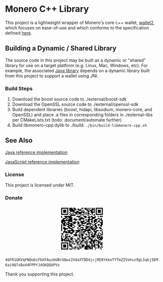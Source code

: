 # Monero C++ Library

This project is a lightweight wrapper of Monero's core c++ wallet, [wallet2](https://github.com/monero-project/monero/blob/master/src/wallet/wallet2.h), which focuses on ease-of-use and which conforms to the specification defined [here](https://github.com/monero-ecosystem/monero-javascript/blob/master/monero-model.pdf).

## Building a Dynamic / Shared Library

The source code in this project may be built as a dynamic or "shared" library for use on a target platform (e.g. Linux, Mac, Windows, etc).  For example, the associated [Java library](https://github.com/monero-ecosystem/monero-java-rpc) depends on a dynamic library built from this project to support a wallet using JNI.

### Build Steps

1. Download the boost source code to ./external/boost-sdk
2. Download the OpenSSL source code to ./external/openssl-sdk
3. Build dependent libraries (boost, hidapi, libsodium, monero-core, and OpenSSL) and place .a files in corresponding folders in ./external-libs per CMakeLists.txt (todo: document/automate further)
4. Build libmonero-cpp.dylib to ./build: `./bin/build-libmonero-cpp.sh`

## See Also

[Java reference implementation](https://github.com/monero-ecosystem/monero-java-rpc)

[JavaScript reference implementation](https://github.com/monero-ecosystem/monero-javascript)

### License

This project is licensed under MIT.

### Donate

<p align="center">
	<img src="donate.png" width="150" height="150"/>
</p>

`46FR1GKVqFNQnDiFkH7AuzbUBrGQwz2VdaXTDD4jcjRE8YkkoTYTmZ2Vohsz9gLSqkj5EM6ai9Q7sBoX4FPPYJdGKQQXPVz`

Thank you supporting this project.